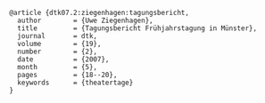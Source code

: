     @article {dtk07.2:ziegenhagen:tagungsbericht,
      author        = {Uwe Ziegenhagen},
      title         = {Tagungsbericht Frühjahrstagung in Münster},
      journal       = dtk,
      volume        = {19},
      number        = {2},
      date          = {2007},
      month         = {5},
      pages         = {18--20},
      keywords      = {theatertage}
    }
